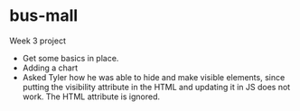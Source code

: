 # bus-mall
Week 3 project

- Get some basics in place.
- Adding a chart
- Asked Tyler how he was able to hide and make visible elements, since putting the visibility attribute in the HTML and updating it in JS does not work. The HTML attribute is ignored.
